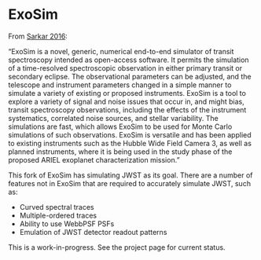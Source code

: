 # ExoSim
From [Sarkar 2016](https://www.spiedigitallibrary.org/conference-proceedings-of-spie/9904/99043R/Exploring-the-potential-of-the-ExoSim-simulator-for-transit-spectroscopy/10.1117/12.2234216.short?SSO=1&tab=ArticleLink):

“ExoSim is a novel, generic, numerical end-to-end simulator of transit spectroscopy intended as open-access software. It permits the simulation of a time-resolved spectroscopic observation in either primary transit or secondary eclipse. The observational parameters can be adjusted, and the telescope and instrument parameters changed in a simple manner to simulate a variety of existing or proposed instruments. ExoSim is a tool to explore a variety of signal and noise issues that occur in, and might bias, transit spectroscopy observations, including the effects of the instrument systematics, correlated noise sources, and stellar variability. The simulations are fast, which allows ExoSim to be used for Monte Carlo simulations of such observations. ExoSim is versatile and has been applied to existing instruments such as the Hubble Wide Field Camera 3, as well as planned instruments, where it is being used in the study phase of the proposed ARIEL exoplanet characterization mission.”

This fork of ExoSim has simulating JWST as its goal. There are a number of features not in ExoSim that are required to accurately simulate JWST, such as:
- Curved spectral traces
- Multiple-ordered traces
- Ability to use WebbPSF PSFs
- Emulation of JWST detector readout patterns

This is a work-in-progress. See the project page for current status.
